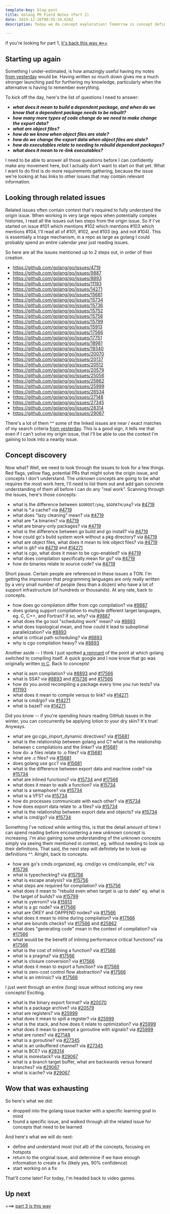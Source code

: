 ```yaml
---
template-key: blog-post
title: Golang PR Field Notes (Part 2)
date: 2019-12-26T00:55:34.626Z
description: Today we do concept exploration! Tomorrow is concept definition.

---
```


if you're looking for part 1, [it's back this way <===](https://coilysiren.me/posts/2019-12-25-golang-pr-field-notes-part-1/)

## Starting up again

Something I under-estimated, is how amazingly useful having my notes [from yesterday](https://coilysiren.me/posts/2019-12-25-golang-pr-field-notes-part-1/) would be. Having written so much down gives me a much stronger launching pad for furthering my knowledge, particularly when the alternative is having to remember everything.

To kick off the day, here's the list of questions I need to answer:

- _**what does it mean to build a dependent package, and when do we know that a dependent package needs to be rebuilt?**_
- _**how many more types of code change do we need to make change the export data?**_
- _**what are object files?**_
- _**how do we know when object files are stale?**_
- _**how do we change the export data when object files are stale?**_
- _**how do executables relate to needing to rebuild dependent packages?**_
- _**what does it mean to re-link executables?**_

I need to be able to answer all those questions before I can confidently make any movement here, but I actually don't want to start on that yet. What I want to do first is do more requirements gathering, because the issue we're looking at has links to other issues that may contain relevant information.

## Looking through related issues

Related issues often contain context that's required to fully understand the origin issue. When working in very large repos when potentially complex histories, I read all the issues out two steps from the origin issue. So if I've started on issue #101 which mentions #102 which mentions #103 which mentions #104, I'll read all of #101, #102, and #103 (eg. and not #104). This is essentially a triage mechanism, in a repo as large as golang I could probably spend an entire calendar year just reading issues.

So here are all the issues mentioned up to 2 steps out, in order of their creation.

- https://github.com/golang/go/issues/4719
- https://github.com/golang/go/issues/9887
- https://github.com/golang/go/issues/8893
- https://github.com/golang/go/issues/11193
- https://github.com/golang/go/issues/14271
- https://github.com/golang/go/issues/15681
- https://github.com/golang/go/issues/15734
- https://github.com/golang/go/issues/15736
- https://github.com/golang/go/issues/15752
- https://github.com/golang/go/issues/15756
- https://github.com/golang/go/issues/15799
- https://github.com/golang/go/issues/15913
- https://github.com/golang/go/issues/17566
- https://github.com/golang/go/issues/17751
- https://github.com/golang/go/issues/18981
- https://github.com/golang/go/issues/19340
- https://github.com/golang/go/issues/20070
- https://github.com/golang/go/issues/20137
- https://github.com/golang/go/issues/20512
- https://github.com/golang/go/issues/20579
- https://github.com/golang/go/issues/25056
- https://github.com/golang/go/issues/25862
- https://github.com/golang/go/issues/25999
- https://github.com/golang/go/issues/26534
- https://github.com/golang/go/issues/27148
- https://github.com/golang/go/issues/27345
- https://github.com/golang/go/issues/28314
- https://github.com/golang/go/issues/29067

There's a lot of them ^^ some of the linked issues are near / exact matches of my search criteria [from yesterday](https://coilysiren.me/posts/2019-12-25-golang-pr-field-notes-part-1/). This is a good sign, it tells me that even if I can't solve my origin issue, that I'll be able to use the context I'm gaining to look into a nearby issue.

## Concept discovery

Now what? Well, we need to look through the issues to look for a few things. Red flags, yellow flag, potential PRs that might solve the origin issue, and concepts I don't understand. The unknown concepts are going to be what requires the most work here, I'll need to list them out and add gain concrete understanding of them all before I can do any "real work". Scanning through the issues, here's those concepts:

- what is the difference between `$GOROOT/pkg`, `$GOPATH/pkg`? via [#4719](https://github.com/golang/go/issues/4719#issue-51282533)
- what is *.a cache? via [#4719](https://github.com/golang/go/issues/4719#issue-51282533)
- what does "lazy cleaning" mean? via [#4719](https://github.com/golang/go/issues/4719#issue-51282533)
- what are *.a binaries? via [#4719](https://github.com/golang/go/issues/4719#issuecomment-66074024)
- what are binary-only packages? via [#4719](https://github.com/golang/go/issues/4719#issuecomment-66074026)
- what is the difference between go build and go install? via [#4719](https://github.com/golang/go/issues/4719#issuecomment-144121444)
- how could go's build system work without a pkg directory? via [#4719](https://github.com/golang/go/issues/4719#issuecomment-144121444)
- what are object files, what does it mean to link object files? via [#4719](https://github.com/golang/go/issues/4719#issuecomment-144125808)
- what is gb? via [#4719](https://github.com/golang/go/issues/4719#issuecomment-144199351) and [#14271](https://github.com/golang/go/issues/14271#issue-132335366)
- what is cgo, what does it mean to be cgo-enabled? via [#4719](https://github.com/golang/go/issues/4719#issuecomment-341861487)
- what does compilation specifically mean for go? via [#4719](https://github.com/golang/go/issues/4719#issuecomment-470268217)
- how do binaries relate to source code? via [#4719](https://github.com/golang/go/issues/4719#issuecomment-470268217)

Short pause. Certain people are referenced in these issues a TON. I'm getting the impression that programming languages are only really written by a very small number of people (less than a dozen) who have a lot of support infrastructure (of hundreds or thousands). At any rate, back to concepts.

- how does go compilation differ from cgo compilation? via [#9887](https://github.com/golang/go/issues/9887#issue-57753156)
- does golang support compilation to multiple different target languages, eg. C, C++, and Fortran? if so, why? via [#9887](https://github.com/golang/go/issues/9887#issuecomment-456852196)
- what does the go tool "scheduling work" mean? via [#8893](https://github.com/golang/go/issues/8893#issue-51288838)
- what does topological mean, and how could it lead to suboptimal parallelization? via [#8893](https://github.com/golang/go/issues/8893#issue-51288838)
- what is critical path scheduling? via [#8893](https://github.com/golang/go/issues/8893#issue-51288838)
- why is cgo compilation heavy? via [#8893](https://github.com/golang/go/issues/8893#issuecomment-73424189)

Another aside -- I think I just spotted [a remnant](https://github.com/golang/go/issues/8893#issuecomment-100422418) of the point at which golang switched to compiling itself. A quick google and I now know that go was originally written [in C](https://docs.google.com/document/d/1P3BLR31VA8cvLJLfMibSuTdwTuF7WWLux71CYD0eeD8/preview?pli=1). Back to concepts!

- what is asm compilation? via [#8893](https://github.com/golang/go/issues/8893#issuecomment-101070036) and [#17566](https://github.com/golang/go/issues/17566#issuecomment-256156430)
- what is SSA? via [#8893](https://github.com/golang/go/issues/8893#issuecomment-134458436) and [#15736](https://github.com/golang/go/issues/15736#issue-155612156) and [#17566](https://github.com/golang/go/issues/17566#issuecomment-256149722)
- how do you avoid recompiling a package every time you run tests? via [#11193](https://github.com/golang/go/issues/11193#issuecomment-229522796)
- what does it mean to compile versus to link? via [#14271](https://github.com/golang/go/issues/14271#issue-132335366)
- what is cmd/go? via [#14271](https://github.com/golang/go/issues/14271#issue-132335366)
- what is bazel? via [#14271](https://github.com/golang/go/issues/14271#issuecomment-181840701)

Did you know -- if you're spending hours reading GitHub issues in the winter, you can concurrently be applying lotion to your dry skin? It's true! Anyways.

- what are go:cgo_import_dynamic directives? via [#15681](https://github.com/golang/go/issues/15681#issuecomment-239866168)
- what is the relationship between golang and C? what is the relationship between c compilations and the linker? via [#15681](https://github.com/golang/go/issues/15681#issuecomment-240319812)
- how do .a files relate to .o files? via [#15681](https://github.com/golang/go/issues/15681#issuecomment-380967328)
- what are .c files? via [#15681](https://github.com/golang/go/issues/15681#issuecomment-380967328)
- does golang use gcc? via [#15681](https://github.com/golang/go/issues/15681#issuecomment-380967328)
- what is the difference between export data and machine code? via [#15734](https://github.com/golang/go/issues/15734#issue-155608860)
- what are inlined functions? via [#15734](https://github.com/golang/go/issues/15734#issue-155608860) and [#17566](https://github.com/golang/go/issues/17566#issue-184877974)
- what does it mean to walk a function? via [#15734](https://github.com/golang/go/issues/15734#issue-155608860)
- what is a semaphore? via [#15734](https://github.com/golang/go/issues/15734#issuecomment-220172384)
- what is a VFS? via [#15734](https://github.com/golang/go/issues/15734#issuecomment-220172384)
- how do processes communicate with each other? via [#15734](https://github.com/golang/go/issues/15734#issuecomment-220172384)
- how does export data relate to .a files? via [#15734](https://github.com/golang/go/issues/15734#issuecomment-220173676)
- what is the relationship between export data and objects? via [#15734](https://github.com/golang/go/issues/15734#issuecomment-339211682)
- what is cmd/go? via [#15734](https://github.com/golang/go/issues/15736#issue-155612156)

Something I've noticed while writing this, is that the detail amount of time I can spend reading before encountering a new unknown concept is increasing. I'm also gaining some understanding of the unknown concepts simply via seeing them mentioned in context, eg. without needing to look up their definitions. That said, the next step will definitely be to look up definitions ^^. Alright, back to concepts.

- how are go's cmds organized, eg. cmd/go vs cmd/compile, etc? via [#15736](https://github.com/golang/go/issues/15736#issuecomment-220181188)
- what is typechecking? via [#15756](https://github.com/golang/go/issues/15756#issue-155838129)
- what is escape analysis? via [#15756](https://github.com/golang/go/issues/15756#issue-155838129)
- what steps are required for compilation? via [#15756](https://github.com/golang/go/issues/15756#issue-155838129)
- what does it mean to "rebuild even when target is up to date" eg. what is the target of builds? via [#15799](https://github.com/golang/go/issues/15799#issue-156283605)
- what is yyerrorn? via [#15913](https://github.com/golang/go/issues/15913#issue-157781645)
- what is a gc node? via [#17566](https://github.com/golang/go/issues/17566#issue-184877974)
- what are OKEY and OAPPEND nodes? via [#17566](https://github.com/golang/go/issues/17566#issue-184877974)
- what does it mean to inline during compilation? via [#17566](https://github.com/golang/go/issues/17566#issue-184877974)
- what are bounds checks? via [#17566](https://github.com/golang/go/issues/17566#issue-184877974) and [#25862](https://github.com/golang/go/issues/25862#issue-331945781)
- what does "generating code" mean in the context of compilation? via [#17566](https://github.com/golang/go/issues/17566#issue-184877974)
- what would be the benefit of inlining performance critical functions? via [#17566](https://github.com/golang/go/issues/17566#issue-184877974)
- what is the cost of inlining a function? via [#17566](https://github.com/golang/go/issues/17566#issue-184877974)
- what is a pragma? via [#17566](https://github.com/golang/go/issues/17566#issuecomment-256139958)
- what is closure conversion? via [#17566](https://github.com/golang/go/issues/17566#issuecomment-256149722)
- what does it mean to export a function? via [#17566](https://github.com/golang/go/issues/17566#issuecomment-262118244)
- what is zero-cost control flow abstraction? via [#17566](https://github.com/golang/go/issues/17566#issuecomment-385211150)
- what is an intrinsic? via [#17566](https://github.com/golang/go/issues/17566#issuecomment-417111586)

I just went through an entire (long) issue without noticing any new concepts! Exciting.

- what is the binary export format? via [#20070](https://github.com/golang/go/issues/20070#issuecomment-296292391)
- what is a package archive? via [#20579](https://github.com/golang/go/issues/20579#issue-233602713)
- what are registers? via [#25999](https://github.com/golang/go/issues/25999#issuecomment-399196221)
- what does it mean to spill a register? via [#25999](https://github.com/golang/go/issues/25999#issuecomment-399199303)
- what is the stack, and how does it relate to optimization? via [#25999](https://github.com/golang/go/issues/25999#issuecomment-400841088)
- what does it mean to preempt a goroutine with signals? via [#25999](https://github.com/golang/go/issues/25999#issuecomment-400843932)
- what are runes? via [#27148](https://github.com/golang/go/issues/27148#issuecomment-415131187)
- what is a goroutine? via [#27345](https://github.com/golang/go/issues/27345#issue-355263332)
- what is an unbuffered channel? via [#27345](https://github.com/golang/go/issues/27345#issuecomment-419254790)
- what is BCE? via [#28314](https://github.com/golang/go/issues/28314)
- what is morestack? via [#29067](https://github.com/golang/go/issues/29067)
- what is a branch target buffer, what are backwards versus forward branches? via [#29067](https://github.com/golang/go/issues/29067#issuecomment-443587472)
- what is icache? via [#29067](https://github.com/golang/go/issues/29067#issuecomment-443887583)

## Wow that was exhausting

So here's what we did:

- dropped into the golang issue tracker with a specific learning goal in mind
- found a specific issue, and walked through all the related issue for concepts that need to be learned

And here's what we will do next:

- define and understand most (not all) of the concepts, focusing on hotspots
- return to the original issue, and determine if we have enough information to create a fix (likely yes, 90% confidence)
- start working on a fix

That'll come later! For today, I'm headed back to video games.


## Up next

===> [part 3 is this way](https://coilysiren.me/posts/2019-12-29-golang-pr-field-notes-part-3/)

